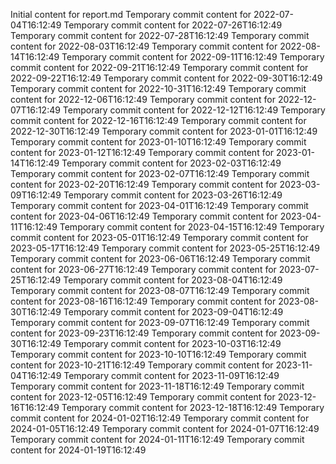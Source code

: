 Initial content for report.md
Temporary commit content for 2022-07-04T16:12:49
Temporary commit content for 2022-07-26T16:12:49
Temporary commit content for 2022-07-28T16:12:49
Temporary commit content for 2022-08-03T16:12:49
Temporary commit content for 2022-08-14T16:12:49
Temporary commit content for 2022-09-11T16:12:49
Temporary commit content for 2022-09-21T16:12:49
Temporary commit content for 2022-09-22T16:12:49
Temporary commit content for 2022-09-30T16:12:49
Temporary commit content for 2022-10-31T16:12:49
Temporary commit content for 2022-12-06T16:12:49
Temporary commit content for 2022-12-07T16:12:49
Temporary commit content for 2022-12-12T16:12:49
Temporary commit content for 2022-12-16T16:12:49
Temporary commit content for 2022-12-30T16:12:49
Temporary commit content for 2023-01-01T16:12:49
Temporary commit content for 2023-01-10T16:12:49
Temporary commit content for 2023-01-12T16:12:49
Temporary commit content for 2023-01-14T16:12:49
Temporary commit content for 2023-02-03T16:12:49
Temporary commit content for 2023-02-07T16:12:49
Temporary commit content for 2023-02-20T16:12:49
Temporary commit content for 2023-03-09T16:12:49
Temporary commit content for 2023-03-26T16:12:49
Temporary commit content for 2023-04-01T16:12:49
Temporary commit content for 2023-04-06T16:12:49
Temporary commit content for 2023-04-11T16:12:49
Temporary commit content for 2023-04-15T16:12:49
Temporary commit content for 2023-05-01T16:12:49
Temporary commit content for 2023-05-17T16:12:49
Temporary commit content for 2023-05-25T16:12:49
Temporary commit content for 2023-06-06T16:12:49
Temporary commit content for 2023-06-27T16:12:49
Temporary commit content for 2023-07-25T16:12:49
Temporary commit content for 2023-08-04T16:12:49
Temporary commit content for 2023-08-07T16:12:49
Temporary commit content for 2023-08-16T16:12:49
Temporary commit content for 2023-08-30T16:12:49
Temporary commit content for 2023-09-04T16:12:49
Temporary commit content for 2023-09-07T16:12:49
Temporary commit content for 2023-09-23T16:12:49
Temporary commit content for 2023-09-30T16:12:49
Temporary commit content for 2023-10-03T16:12:49
Temporary commit content for 2023-10-10T16:12:49
Temporary commit content for 2023-10-21T16:12:49
Temporary commit content for 2023-11-04T16:12:49
Temporary commit content for 2023-11-09T16:12:49
Temporary commit content for 2023-11-18T16:12:49
Temporary commit content for 2023-12-05T16:12:49
Temporary commit content for 2023-12-16T16:12:49
Temporary commit content for 2023-12-18T16:12:49
Temporary commit content for 2024-01-02T16:12:49
Temporary commit content for 2024-01-05T16:12:49
Temporary commit content for 2024-01-07T16:12:49
Temporary commit content for 2024-01-11T16:12:49
Temporary commit content for 2024-01-19T16:12:49
